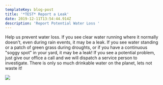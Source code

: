 ```yaml
---
templateKey: blog-post
title: '*TEST* Report a Leak'
date: 2019-12-11T13:54:44.914Z
description: 'Report Potential Water Loss '
---
```

Help us prevent water loss.  If you see clear water running where it normally doesn't, even during rain events, it may be a leak.  If you see water standing or a patch of green grass during droughts, or if you have a continuous "soggy spot" in your yard,  it may be a leak!  If you see a potential problem, just give our office a call and we will dispatch a service person to investigate.  There is only so much drinkable water on the planet, lets not waste it!

![](/img/images.jpg)
